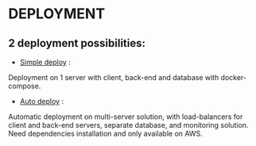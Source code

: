# DEPLOYMENT

## 2 deployment possibilities:
-   [Simple deploy](/.cloud/simple_deploy) :
    
Deployment on 1 server with client, back-end and database with docker-compose.

-   [Auto deploy](/.cloud/auto_deploy) :

Automatic deployment on multi-server solution, with load-balancers for client and back-end servers, separate database, and monitoring solution. Need dependencies installation and only available on AWS.